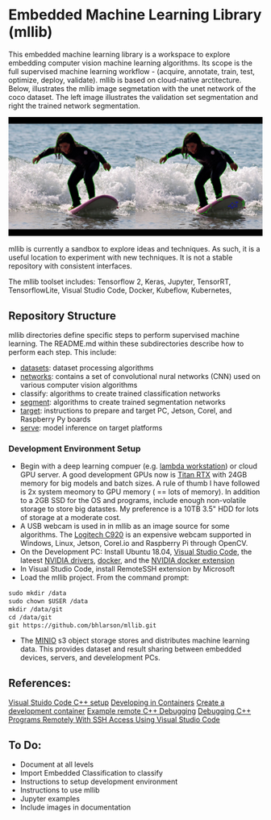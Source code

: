 # Embedded Machine Learning Library (mllib)

<p> This embedded machine learning library is a workspace to explore embedding computer vision 
machine learning algorithms.  Its scope is the full supervised machine learning workflow - 
(acquire, annotate, train, test, optimize, deploy, validate).  mllib is
based on cloud-native arctitecture. Below, illustrates the mllib image segmetation with the unet network of the coco dataset.  The left image illustrates the validation set segmentation and right the trained network segmentation.

![Image Segmentation](img/ann-pred4.png)

<p>mllib is currently a sandbox to explore ideas and techniques.  As such, it is a useful location 
to experiment with new techniques.  It is not a stable repository with consistent interfaces.

<p>The mllib toolset includes:  Tensorflow 2, Keras, Jupyter, TensorRT, TensorflowLite, Visual Studio Code, Docker, Kubeflow, Kubernetes,  

## Repository Structure
mllib directories define specific steps to perform supervised machine learning.  The README.md within these subdirectories describe how to perform each step.  This include:
- [datasets](./datasets/README.md): dataset processing algorithms
- [networks](./networks/README.md): contains a set of convolutional nural networks (CNN) used on various computer vision algorithms
- classify: algorithms to create trained classification networks
- [segment](./segment/README.md): algorithms to create trained segmentation networks
- [target](./target/README.md): instructions to prepare and target PC, Jetson, Corel, and Raspberry Py boards
- [serve](./serve/README.md): model inference on target platforms

### Development Environment Setup
- Begin with a deep learning compuer (e.g. [lambda workstation](https://lambdalabs.com/)) or cloud GPU server.  A good development GPUs now is [Titan RTX](https://www.nvidia.com/en-us/deep-learning-ai/products/titan-rtx/) with 24GB memory for big models and batch sizes.  A rule of thumb I have followed is 2x system meomory to GPU memory ( == lots of memory).  In addition to a 2GB SSD for the OS and programs, include enough non-volatile storage to store big datastes.  My preference is a 10TB 3.5" HDD for lots of storage at a moderate cost.
- A USB webcam is used in in mllib as an image source for some algorithms.  The [Logitech C920](https://www.logitech.com/en-us/product/hd-pro-webcam-c920) is an expensive webcam supported in Windows, Linux, Jetson, Corel.io and Raspberry Pi through OpenCV.
- On the Development PC: Install Ubuntu 18.04, [Visual Studio Code](https://code.visualstudio.com/), the lateest [NVIDIA drivers](https://developer.nvidia.com/cuda-downloads?target_os=Linux&target_arch=x86_64&target_distro=Ubuntu&target_version=1804&target_type=deblocal), [docker](https://www.docker.com/products/docker-desktop), and the [NVIDIA docker extension](https://github.com/NVIDIA/nvidia-docker )
- In Visual Studio Code, install RemoteSSH extension by Microsoft
- Load the mllib project.  From the command prompt:
```console
sudo mkdir /data
sudo chown $USER /data
mkdir /data/git
cd /data/git
git https://github.com/bhlarson/mllib.git
```
- The [MINIO](https://min.io/) s3 object storage stores and distributes machine learning data.  This provides dataset and result sharing between embedded devices, servers, and develelopment PCs.  

## References:
[Visual Stuido Code C++ setup](https://code.visualstudio.com/docs/cpp/config-linux)
[Developing in Containers](https://code.visualstudio.com/docs/remote/containers)
[Create a development container](https://code.visualstudio.com/docs/remote/create-dev-container)
[Example remote C++ Debugging](https://github.com/tttapa/VSCode-Docker-Cpp)
[Debugging C++ Programs Remotely With SSH Access Using Visual Studio Code](https://medium.com/@shyabithdickwella/debugging-c-programs-remotely-with-ssh-access-using-visual-studio-code-6fe4582b1bf9)

## To Do:
- Document at all levels
- Import Embedded Classification to classify
- Instructions to setup development environment
- Instructions to use mllib
- Jupyter examples
- Include images in documentation
